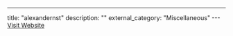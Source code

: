 ---
title: "alexandernst"
description: ""
external_category: "Miscellaneous"
---[Visit Website](https://github.com/alexandernst)

